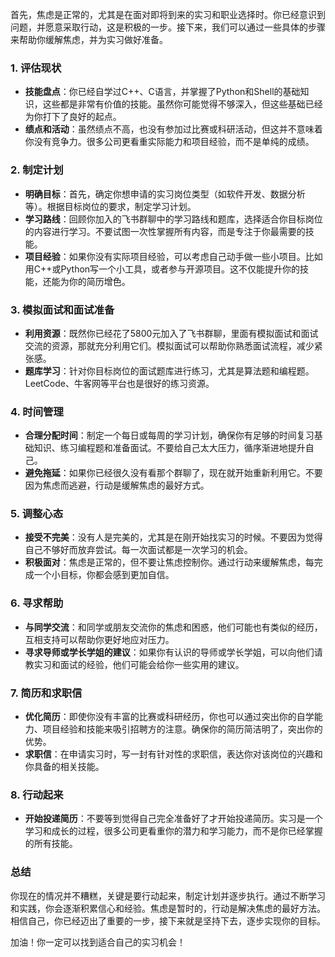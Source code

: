 ﻿
首先，焦虑是正常的，尤其是在面对即将到来的实习和职业选择时。你已经意识到问题，并愿意采取行动，这是积极的一步。接下来，我们可以通过一些具体的步骤来帮助你缓解焦虑，并为实习做好准备。

### 1. **评估现状**
   - **技能盘点**：你已经自学过C++、C语言，并掌握了Python和Shell的基础知识，这些都是非常有价值的技能。虽然你可能觉得不够深入，但这些基础已经为你打下了良好的起点。
   - **绩点和活动**：虽然绩点不高，也没有参加过比赛或科研活动，但这并不意味着你没有竞争力。很多公司更看重实际能力和项目经验，而不是单纯的成绩。

### 2. **制定计划**
   - **明确目标**：首先，确定你想申请的实习岗位类型（如软件开发、数据分析等）。根据目标岗位的要求，制定学习计划。
   - **学习路线**：回顾你加入的飞书群聊中的学习路线和题库，选择适合你目标岗位的内容进行学习。不要试图一次性掌握所有内容，而是专注于你最需要的技能。
   - **项目经验**：如果你没有实际项目经验，可以考虑自己动手做一些小项目。比如用C++或Python写一个小工具，或者参与开源项目。这不仅能提升你的技能，还能为你的简历增色。

### 3. **模拟面试和面试准备**
   - **利用资源**：既然你已经花了5800元加入了飞书群聊，里面有模拟面试和面试交流的资源，那就充分利用它们。模拟面试可以帮助你熟悉面试流程，减少紧张感。
   - **题库学习**：针对你目标岗位的面试题库进行练习，尤其是算法题和编程题。LeetCode、牛客网等平台也是很好的练习资源。

### 4. **时间管理**
   - **合理分配时间**：制定一个每日或每周的学习计划，确保你有足够的时间复习基础知识、练习编程题和准备面试。不要给自己太大压力，循序渐进地提升自己。
   - **避免拖延**：如果你已经很久没有看那个群聊了，现在就开始重新利用它。不要因为焦虑而逃避，行动是缓解焦虑的最好方式。

### 5. **调整心态**
   - **接受不完美**：没有人是完美的，尤其是在刚开始找实习的时候。不要因为觉得自己不够好而放弃尝试。每一次面试都是一次学习的机会。
   - **积极面对**：焦虑是正常的，但不要让焦虑控制你。通过行动来缓解焦虑，每完成一个小目标，你都会感到更加自信。

### 6. **寻求帮助**
   - **与同学交流**：和同学或朋友交流你的焦虑和困惑，他们可能也有类似的经历，互相支持可以帮助你更好地应对压力。
   - **寻求导师或学长学姐的建议**：如果你有认识的导师或学长学姐，可以向他们请教实习和面试的经验，他们可能会给你一些实用的建议。

### 7. **简历和求职信**
   - **优化简历**：即使你没有丰富的比赛或科研经历，你也可以通过突出你的自学能力、项目经验和技能来吸引招聘方的注意。确保你的简历简洁明了，突出你的优势。
   - **求职信**：在申请实习时，写一封有针对性的求职信，表达你对该岗位的兴趣和你具备的相关技能。

### 8. **行动起来**
   - **开始投递简历**：不要等到觉得自己完全准备好了才开始投递简历。实习是一个学习和成长的过程，很多公司更看重你的潜力和学习能力，而不是你已经掌握的所有技能。

### 总结
你现在的情况并不糟糕，关键是要行动起来，制定计划并逐步执行。通过不断学习和实践，你会逐渐积累信心和经验。焦虑是暂时的，行动是解决焦虑的最好方法。相信自己，你已经迈出了重要的一步，接下来就是坚持下去，逐步实现你的目标。

加油！你一定可以找到适合自己的实习机会！
